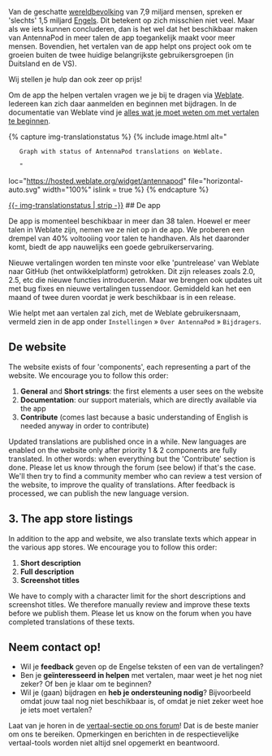 Van de geschatte [wereldbevolking](https://nl.wikipedia.org/wiki/Wereldbevolking) van 7,9 miljard mensen, spreken er 'slechts' 1,5 miljard [Engels](https://www.ethnologue.com/insights/ethnologue200/). Dit betekent op zich misschien niet veel. Maar als we iets kunnen concluderen, dan is het wel dat het beschikbaar maken van AntennaPod in meer talen de app toegankelijk maakt voor meer mensen. Bovendien, het vertalen van de app helpt ons project ook om te groeien buiten de twee huidige belangrijkste gebruikersgroepen (in Duitsland en de VS).

Wij stellen je hulp dan ook zeer op prijs!

Om de app the helpen vertalen vragen we je bij te dragen via [Weblate](https://hosted.weblate.org/projects/antennapod/). Iedereen kan zich daar aanmelden en beginnen met bijdragen. In de documentatie van Weblate vind je [alles wat je moet weten om met vertalen te beginnen](https://docs.weblate.org/en/latest/user/translating.html).

{% capture img-translationstatus %} {% include image.html alt="

       Graph with status of AntennaPod translations on Weblate.

       "

loc="https://hosted.weblate.org/widget/antennapod" file="horizontal-auto.svg" width="100%" islink = true %} {% endcapture %}

<object data="https://hosted.weblate.org/widget/antennapod/horizontal-auto.svg" type="image/svg+xml" width="100%" height="auto" crossorigin="anonymous">
<a href="https://hosted.weblate.org/engage/antennapod" target="_blank">{{- img-translationstatus | strip -}}</a>
</object>## De app

De app is momenteel beschikbaar in meer dan 38 talen. Hoewel er meer talen in Weblate zijn, nemen we ze niet op in de app. We proberen een drempel van 40% voltooiing voor talen te handhaven. Als het daaronder komt, biedt de app nauwelijks een goede gebruikerservaring.

Nieuwe vertalingen worden ten minste voor elke 'puntrelease' van Weblate naar GitHub (het ontwikkelplatform) getrokken. Dit zijn releases zoals 2.0, 2.5, etc die nieuwe functies introduceren. Maar we brengen ook updates uit met bug fixes en nieuwe vertalingen tussendoor. Gemiddeld kan het een maand of twee duren voordat je werk beschikbaar is in een release.

Wie helpt met aan vertalen zal zich, met de Weblate gebruikersnaam, vermeld zien in de app onder `Instellingen` » `Over AntennaPod` » `Bijdragers`.

## De website

The website exists of four 'components', each representing a part of the website. We encourage you to follow this order:

1. **General** and **Short strings**: the first elements a user sees on the website
1. **Documentation**: our support materials, which are directly available via the app
1. **Contribute** (comes last because a basic understanding of English is needed anyway in order to contribute)

Updated translations are published once in a while. New languages are enabled on the website only after priority 1 & 2 components are fully translated. In other words: when everything but the 'Contribute' section is done. Please let us know through the forum (see below) if that's the case. We'll then try to find a community member who can review a test version of the website, to improve the quality of translations. After feedback is processed, we can publish the new language version.

## 3. The app store listings

In addition to the app and website, we also translate texts which appear in the various app stores. We encourage you to follow this order:

1. **Short description**
1. **Full description**
1. **Screenshot titles**

We have to comply with a character limit for the short descriptions and screenshot titles. We therefore manually review and improve these texts before we publish them. Please let us know on the forum when you have completed translations of these texts.

## Neem contact op!

* Wil je **feedback** geven op de Engelse teksten of een van de vertalingen?
* Ben je **geïnteresseerd in helpen** met vertalen, maar weet je het nog niet zeker? Of ben je klaar om te beginnen?
* Wil je (gaan) bijdragen en **heb je ondersteuning nodig**? Bijvoorbeeld omdat jouw taal nog niet beschikbaar is, of omdat je niet zeker weet hoe je iets moet vertalen?

Laat van je horen in de [vertaal-sectie op ons forum](https://forum.antennapod.org/c/translations/11)! Dat is de beste manier om ons te bereiken. Opmerkingen en berichten in de respectievelijke vertaal-tools worden niet altijd snel opgemerkt en beantwoord.
